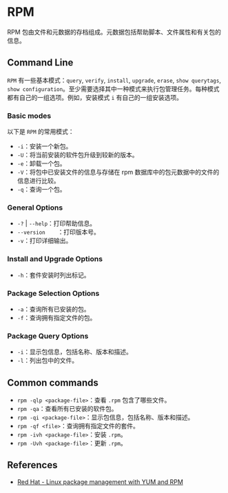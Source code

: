 # RPM

RPM 包由文件和元数据的存档组成。元数据包括帮助脚本、文件属性和有关包的信息。

## Command Line

`RPM` 有一些基本模式：`query`, `verify`, `install`, `upgrade`, `erase`, `show querytags`, `show configuration`。至少需要选择其中一种模式来执行包管理任务。每种模式都有自己的一组选项。例如，安装模式 `i` 有自己的一组安装选项。

### Basic modes

以下是 `RPM` 的常用模式：

- `-i`：安装一个新包。
- `-U`：将当前安装的软件包升级到较新的版本。
- `-e`：卸载一个包。
- `-V`：将包中已安装文件的信息与存储在 rpm 数据库中的包元数据中的文件的信息进行比较。
- `-q`：查询一个包。

### General Options

- `-?` | `--help`：打印帮助信息。
- `--version	`：打印版本号。
- `-v`：打印详细输出。

### Install and Upgrade Options

- `-h`：套件安装时列出标记。

### Package Selection Options

- `-a`：查询所有已安装的包。
- `-f`：查询拥有指定文件的包。

### Package Query Options

- `-i`：显示包信息，包括名称、版本和描述。
- `-l`：列出包中的文件。

## Common commands

- `rpm -qlp <package-file>`：查看 `.rpm` 包含了哪些文件。
- `rpm -qa`：查看所有已安装的软件包。
- `rpm -qi <package-file>`：显示包信息，包括名称、版本和描述。
- `rpm -qf <file>`：查询拥有指定文件的套件。
- `rpm -ivh <package-file>`：安装 `.rpm`。
- `rpm -Uvh <package-file>`：更新 `.rpm`。


## References

- [Red Hat - Linux package management with YUM and RPM](https://www.redhat.com/sysadmin/how-manage-packages)

